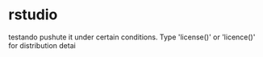 # rstudio
testando pushute it under certain conditions.
Type 'license()' or 'licence()' for distribution detai